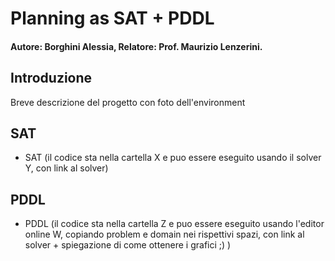 # Planning as SAT + PDDL
#### Autore: Borghini Alessia, Relatore: Prof. Maurizio Lenzerini.


## Introduzione
Breve descrizione del progetto con foto dell'environment


## SAT
- SAT (il codice sta nella cartella X e puo essere eseguito usando il solver Y, con link al solver)


## PDDL
- PDDL (il codice sta nella cartella Z e puo essere eseguito usando l'editor online W, copiando problem e domain nei rispettivi spazi, con link al solver + spiegazione di come ottenere i grafici ;) )



